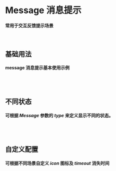 <script setup>
    import demo1 from './demo1.vue'
    import demo2 from './demo2.vue'
     import demo3 from './demo3.vue'
    import componentBox from '@/components/componentBox.vue'
</script>

# Message 消息提示

#### 常用于交互反馈提示场景

<br/>

## 基础用法

#### message 消息提示基本使用示例

<br/>
<component-box>
    <demo1/>
</component-box>
<br/>

## 不同状态

#### 可根据 _Message_ 参数的 _type_ 来定义显示不同的状态。

<br/>
<component-box>
    <demo2/>
</component-box>
<br/>

## 自定义配置

#### 可根据不同场景自定义 _icon_ 图标及 _timeout_ 消失时间

<br/>
<component-box>
    <demo3/>
</component-box>
<br/>
